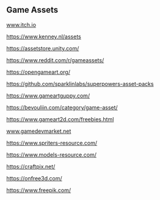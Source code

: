 ## Game Assets

www.itch.io

https://www.kenney.nl/assets

https://assetstore.unity.com/

https://www.reddit.com/r/gameassets/

https://opengameart.org/

https://github.com/sparklinlabs/superpowers-asset-packs

https://www.gameartguppy.com/

https://bevouliin.com/category/game-asset/

https://www.gameart2d.com/freebies.html

www.gamedevmarket.net

https://www.spriters-resource.com/

https://www.models-resource.com/

https://craftpix.net/

https://onfree3d.com/

https://www.freepik.com/


